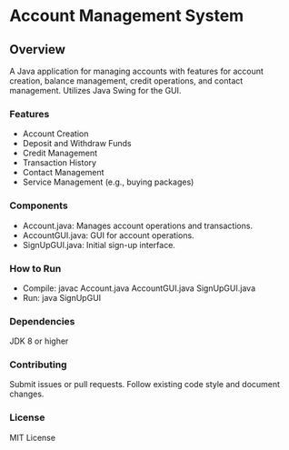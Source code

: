 # Account Management System
## Overview
A Java application for managing accounts with features for account creation, balance management, credit operations, and contact management. Utilizes Java Swing for the GUI.

### Features
* Account Creation
* Deposit and Withdraw Funds
* Credit Management
* Transaction History
* Contact Management
* Service Management (e.g., buying packages)
### Components
* Account.java: Manages account operations and transactions.
* AccountGUI.java: GUI for account operations.
* SignUpGUI.java: Initial sign-up interface.
### How to Run
* Compile: javac Account.java AccountGUI.java SignUpGUI.java
* Run: java SignUpGUI
### Dependencies
JDK 8 or higher
### Contributing
Submit issues or pull requests. Follow existing code style and document changes.

### License
MIT License